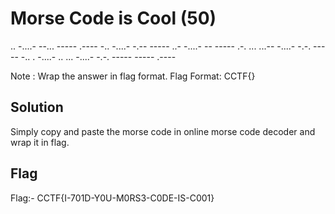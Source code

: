 # Morse Code is Cool (50)

.. -....- --... ----- .---- -.. -....- -.-- ----- ..- -....- -- ----- .-. ... ...-- -....- -.-. ----- -.. . -....- .. ... -....- -.-. ----- ----- .----

Note : Wrap the answer in flag format. Flag Format: CCTF{}

## Solution

Simply copy and paste the morse code in online morse code decoder and wrap it in flag.

## Flag
Flag:-   CCTF{I-701D-Y0U-M0RS3-C0DE-IS-C001}
